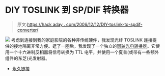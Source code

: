 # DIY TOSLINK 到 SP/DIF 转换器

> 原文:[https://hack aday . com/2006/12/12/DIY-toslink-to-spdif-converter/](https://hackaday.com/2006/12/12/diy-toslink-to-spdif-converter/)

![](../Images/ad4f5d8d04178b49069de460b52a96bd.png)
考虑到连接到我的家庭影院的各种非传统硬件，我发现光纤 TOSLINK 连接提供的接地隔离非常方便。逛了一圈后，我发现了一个独立的[同轴光电转换器](http://www.taligentx.com/projects/opticalconverter/)。它使用一个十六进制反相器将信号转换为 TTL 电平，并使用一个夏普(或带有一些额外组件的东芝)光发射器。

*   [永久链接](http://www.taligentx.com/projects/opticalconverter/)